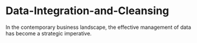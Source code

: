 # Data-Integration-and-Cleansing
In the contemporary business landscape, the effective management of data has become a strategic imperative.

